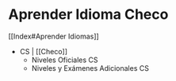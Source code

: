 # Aprender Idioma Checo

[[Index#Aprender Idiomas]]

* CS | [[Checo]]
	* Niveles Oficiales CS
	* Niveles y Exámenes Adicionales CS